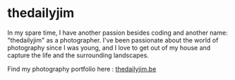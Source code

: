 # thedailyjim

In my spare time, I have another passion besides coding and another name: "thedailyjim" as a photographer. I've been passionate about the world of photography since I was young, and I love to get out of my house and capture the life and the surrounding landscapes.

Find my photography portfolio here : <a href="http://thedailyjim.be">thedailyjim.be</a>